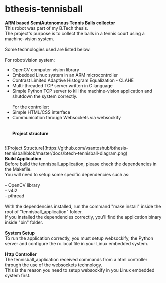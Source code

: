 # bthesis-tennisball
<b> ARM based SemiAutonomous Tennis Balls collector </b>
<br />
This robot was part of my B.Tech thesis. <br />
The project's purpose is to collect the balls in a tennis court using a machine-vision system. <br />
<br />
Some technologies used are listed below. <br />
<br />
For robot/vision system: <br />
+ OpenCV computer-vision library <br />
+ Embedded Linux system in an ARM microcontroller <br />
+ Contrast Limited Adaptive Histogram Equalization - CLAHE  <br />
+ Multi-threaded TCP server written in C language <br />
+ Simple Python TCP server to kill the machine-vision application and shutdown the system correctly.<br /> <br />
For the controller: <br />
+ Simple HTML/CSS interface <br />
+ Communication through Websockets via websockify <br />
<br /><br />
<b>Project structure </b>
<br />
![Project Structure](https://github.com/vsantoshub/bthesis-tennisball/blob/master/docs/btech-tennisball-diagram.png)
<br />
<b>Build Application </b>
<br />
Before build the tennisball_application, please check the dependencies in the Makefile.
<br />
You will need to setup some specific dependencies such as:
<br />
<br />
- OpenCV library <br />
- v4l2 <br />
- pthread </br>
<br />
With the dependencies installed, run the command "make install" inside the root of "tennisball_application" folder. 
<br />
If you installed the dependencies correctly, you'll find the application binary inside "bin" folder.
<br /><br />
<b> System Setup </b>
<br />
To run the application correctly, you must setup websockify, the Python server and configure the rc.local file in your Linux embedded system.
<br /><br />
<b> Http Controller </b>
<br />
The tennisball_application received commands from a html controller through the use of the websockets technology. 
<br />
This is the reason you need to setup websockify in you Linux embedded system first. 
